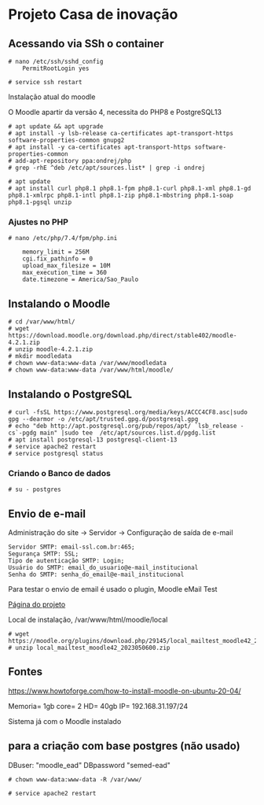 # Projeto Casa de inovação

## Acessando via SSh o container
~~~~shell
# nano /etc/ssh/sshd_config
    PermitRootLogin yes

# service ssh restart
~~~~

Instalação atual do moodle

O Moodle apartir da versão 4, necessita do PHP8 e PostgreSQL13

~~~~shell
# apt update && apt upgrade
# apt install -y lsb-release ca-certificates apt-transport-https software-properties-common gnupg2
# apt install -y ca-certificates apt-transport-https software-properties-common
# add-apt-repository ppa:ondrej/php
# grep -rhE ^deb /etc/apt/sources.list* | grep -i ondrej

# apt update
# apt install curl php8.1 php8.1-fpm php8.1-curl php8.1-xml php8.1-gd php8.1-xmlrpc php8.1-intl php8.1-zip php8.1-mbstring php8.1-soap php8.1-pgsql unzip
~~~~

### Ajustes no PHP

~~~~shell
# nano /etc/php/7.4/fpm/php.ini

    memory_limit = 256M
    cgi.fix_pathinfo = 0
    upload_max_filesize = 10M
    max_execution_time = 360
    date.timezone = America/Sao_Paulo
~~~~


## Instalando o Moodle
~~~~Shell
# cd /var/www/html/
# wget https://download.moodle.org/download.php/direct/stable402/moodle-4.2.1.zip
# unzip moodle-4.2.1.zip 
# mkdir moodledata
# chown www-data:www-data /var/www/moodledata
# chown www-data:www-data /var/www/html/moodle/
~~~~

## Instalando o PostgreSQL

~~~~shell
# curl -fsSL https://www.postgresql.org/media/keys/ACCC4CF8.asc|sudo gpg --dearmor -o /etc/apt/trusted.gpg.d/postgresql.gpg
# echo "deb http://apt.postgresql.org/pub/repos/apt/ `lsb_release -cs`-pgdg main" |sudo tee  /etc/apt/sources.list.d/pgdg.list
# apt install postgresql-13 postgresql-client-13
# service apache2 restart 
# service postgresql status
~~~~

### Criando o Banco de dados

~~~~shell
# su - postgres
~~~~

## Envio de e-mail

Administração do site -> Servidor -> Configuração de saída de e-mail

~~~~
Servidor SMTP: email-ssl.com.br:465;
Segurança SMTP: SSL;
Tipo de autenticação SMTP: Login;
Usuário do SMTP: email_do_usuario@e-mail_institucional
Senha do SMTP: senha_do_email@e-mail_institucional
~~~~

Para testar o envio de email é usado o plugin, Moodle eMail Test

[Página do projeto](https://moodle.org/plugins/local_mailtest)

Local de instalação, /var/www/html/moodle/local

~~~~shell
# wget https://moodle.org/plugins/download.php/29145/local_mailtest_moodle42_2023050600.zip
# unzip local_mailtest_moodle42_2023050600.zip
~~~~

## Fontes

https://www.howtoforge.com/how-to-install-moodle-on-ubuntu-20-04/


Memoria= 1gb
core= 2
HD= 40gb
IP= 192.168.31.197/24

Sistema já com o Moodle instalado

## para a criação com base postgres (não usado)
DBuser: "moodle_ead" 
DBpassword "semed-ead"

~~~~shell
# chown www-data:www-data -R /var/www/

# service apache2 restart
~~~~

